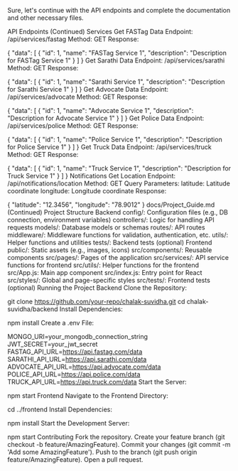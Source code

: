 Sure, let's continue with the API endpoints and complete the documentation and other necessary files.

API Endpoints (Continued)
Services
Get FASTag Data Endpoint: /api/services/fastag Method: GET Response:

{
    "data": [
        {
            "id": 1,
            "name": "FASTag Service 1",
            "description": "Description for FASTag Service 1"
        }
    ]
}
Get Sarathi Data Endpoint: /api/services/sarathi Method: GET Response:

{
    "data": [
        {
            "id": 1,
            "name": "Sarathi Service 1",
            "description": "Description for Sarathi Service 1"
        }
    ]
}
Get Advocate Data Endpoint: /api/services/advocate Method: GET Response:

{
    "data": [
        {
            "id": 1,
            "name": "Advocate Service 1",
            "description": "Description for Advocate Service 1"
        }
    ]
}
Get Police Data Endpoint: /api/services/police Method: GET Response:

{
    "data": [
        {
            "id": 1,
            "name": "Police Service 1",
            "description": "Description for Police Service 1"
        }
    ]
}
Get Truck Data Endpoint: /api/services/truck Method: GET Response:

{
    "data": [
        {
            "id": 1,
            "name": "Truck Service 1",
            "description": "Description for Truck Service 1"
        }
    ]
}
Notifications
Get Location Endpoint: /api/notifications/location Method: GET Query Parameters:
latitude: Latitude coordinate
longitude: Longitude coordinate
Response:

{
    "latitude": "12.3456",
    "longitude": "78.9012"
}
docs/Project_Guide.md (Continued)
Project Structure
Backend
config/: Configuration files (e.g., DB connection, environment variables)
controllers/: Logic for handling API requests
models/: Database models or schemas
routes/: API routes
middleware/: Middleware functions for validation, authentication, etc.
utils/: Helper functions and utilities
tests/: Backend tests (optional)
Frontend
public/: Static assets (e.g., images, icons)
src/components/: Reusable components
src/pages/: Pages of the application
src/services/: API service functions for frontend
src/utils/: Helper functions for the frontend
src/App.js: Main app component
src/index.js: Entry point for React
src/styles/: Global and page-specific styles
src/tests/: Frontend tests (optional)
Running the Project
Backend
Clone the Repository:

git clone https://github.com/your-repo/chalak-suvidha.git
cd chalak-suvidha/backend
Install Dependencies:

npm install
Create a .env File:

MONGO_URI=your_mongodb_connection_string
JWT_SECRET=your_jwt_secret
FASTAG_API_URL=https://api.fastag.com/data
SARATHI_API_URL=https://api.sarathi.com/data
ADVOCATE_API_URL=https://api.advocate.com/data
POLICE_API_URL=https://api.police.com/data
TRUCK_API_URL=https://api.truck.com/data
Start the Server:

npm start
Frontend
Navigate to the Frontend Directory:

cd ../frontend
Install Dependencies:

npm install
Start the Development Server:

npm start
Contributing
Fork the repository.
Create your feature branch (git checkout -b feature/AmazingFeature).
Commit your changes (git commit -m 'Add some AmazingFeature').
Push to the branch (git push origin feature/AmazingFeature).
Open a pull request.